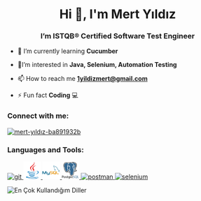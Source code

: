 <h1 align="center">Hi 👋, I'm Mert Yıldız</h1>
<h3 align="center">I’m ISTQB® Certified Software Test Engineer</h3>

- 🌱 I’m currently learning **Cucumber**

- 👯I’m interested in **Java, Selenium, Automation Testing**

- 📫 How to reach me **1yildizmert@gmail.com**

- ⚡ Fun fact **Coding** 💻

<h3 align="left">Connect with me:</h3>
<p align="left">
<a href="https://linkedin.com/in/mert-yıldız-ba891932b" target="blank"><img align="center" src="https://raw.githubusercontent.com/rahuldkjain/github-profile-readme-generator/master/src/images/icons/Social/linked-in-alt.svg" alt="mert-yıldız-ba891932b" height="30" width="40" /></a>
</p>

<h3 align="left">Languages and Tools:</h3>
<p align="left"> <a href="https://git-scm.com/" target="_blank" rel="noreferrer"> <img src="https://www.vectorlogo.zone/logos/git-scm/git-scm-icon.svg" alt="git" width="40" height="40"/> </a> <a href="https://www.java.com" target="_blank" rel="noreferrer"> <img src="https://raw.githubusercontent.com/devicons/devicon/master/icons/java/java-original.svg" alt="java" width="40" height="40"/> </a> <a href="https://www.mysql.com/" target="_blank" rel="noreferrer"> <img src="https://raw.githubusercontent.com/devicons/devicon/master/icons/mysql/mysql-original-wordmark.svg" alt="mysql" width="40" height="40"/> </a> <a href="https://www.postgresql.org" target="_blank" rel="noreferrer"> <img src="https://raw.githubusercontent.com/devicons/devicon/master/icons/postgresql/postgresql-original-wordmark.svg" alt="postgresql" width="40" height="40"/> </a> <a href="https://postman.com" target="_blank" rel="noreferrer"> <img src="https://www.vectorlogo.zone/logos/getpostman/getpostman-icon.svg" alt="postman" width="40" height="40"/> </a> <a href="https://www.selenium.dev" target="_blank" rel="noreferrer"> <img src="https://raw.githubusercontent.com/detain/svg-logos/780f25886640cef088af994181646db2f6b1a3f8/svg/selenium-logo.svg" alt="selenium" width="40" height="40"/> </a> </p>

![En Çok Kullandığım Diller](https://github-readme-stats.vercel.app/api/top-langs/?username=Mertyildiz1&layout=compact&theme=tokyonight)

